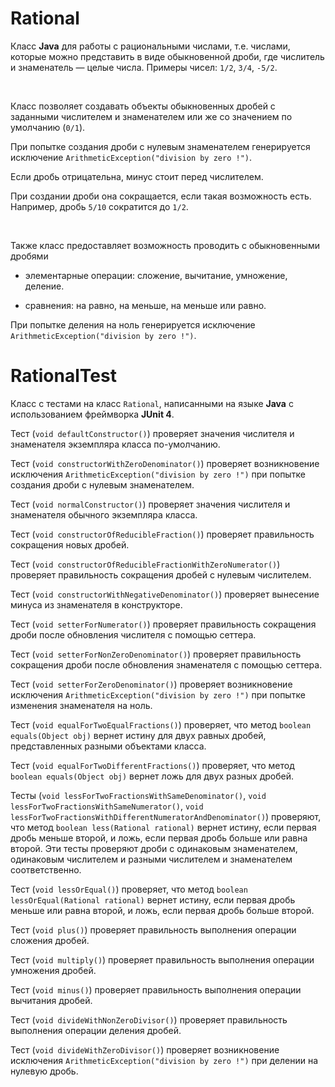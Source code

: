 # Rational
Класс **Java** для работы с рациональными числами, т.е. числами, которые можно представить в виде обыкновенной дроби, где числитель и знаменатель — целые числа. Примеры чисел: `1/2`, `3/4`, `-5/2`.

&nbsp;

Класс позволяет создавать объекты обыкновенных дробей с заданными числителем и знаменателем или же со значением по умолчанию (`0/1`).

При попытке создания дроби с нулевым знаменателем генерируется исключение `ArithmeticException("division by zero !")`.

Если дробь отрицательна, минус стоит перед числителем.

При создании дроби она сокращается, если такая возможность есть. Например, дробь `5/10` сократится до `1/2`.

&nbsp;

Также класс предоставляет возможность проводить с обыкновенными дробями

- элементарные операции: сложение, вычитание, умножение, деление.

- сравнения: на равно, на меньше, на меньше или равно.

При попытке деления на ноль генерируется исключение `ArithmeticException("division by zero !")`.

# RationalTest
Класс с тестами на класс `Rational`, написанными на языке **Java** с использованием фреймворка **JUnit 4**.

Тест (`void defaultConstructor()`) проверяет значения числителя и знаменателя экземпляра класса по-умолчанию.

Тест (`void constructorWithZeroDenominator()`) проверяет возникновение исключения
`ArithmeticException("division by zero !")` при попытке создания дроби с нулевым знаменателем.

Тест (`void normalConstructor()`) проверяет значения числителя и знаменателя обычного экземпляра класса.

Тест (`void constructorOfReducibleFraction()`) проверяет правильность сокращения новых дробей.

Тест (`void constructorOfReducibleFractionWithZeroNumerator()`) проверяет правильность сокращения дробей с нулевым числителем.

Тест (`void constructorWithNegativeDenominator()`) проверяет вынесение минуса из знаменателя в конструкторе.

Тест (`void setterForNumerator()`) проверяет правильность сокращения дроби после обновления числителя с помощью сеттера.

Тест (`void setterForNonZeroDenominator()`) проверяет правильность сокращения дроби после обновления знаменателя с помощью сеттера.

Тест (`void setterForZeroDenominator()`) проверяет возникновение исключения
`ArithmeticException("division by zero !")` при попытке изменения знаменателя на ноль.

Тест (`void equalForTwoEqualFractions()`) проверяет, что метод `boolean equals(Object obj)` вернет истину для двух равных дробей,
представленных разными объектами класса.

Тест (`void equalForTwoDifferentFractions()`) проверяет, что метод `boolean equals(Object obj)` вернет ложь для двух разных дробей.

Тесты (`void lessForTwoFractionsWithSameDenominator()`, `void lessForTwoFractionsWithSameNumerator()`,
`void lessForTwoFractionsWithDifferentNumeratorAndDenominator()`) проверяют, что метод `boolean less(Rational rational)`
вернет истину, если первая дробь меньше второй, и ложь,
если первая дробь больше или равна второй. Эти тесты проверяют дроби с одинаковым знаменателем, одинаковым числителем и
разными числителем и знаменателем соответственно.

Тест (`void lessOrEqual()`) проверяет, что метод `boolean lessOrEqual(Rational rational)` вернет истину,
если первая дробь меньше или равна второй, и ложь, если первая дробь больше второй.

Тест (`void plus()`) проверяет правильность выполнения операции сложения дробей.

Тест (`void multiply()`) проверяет правильность выполнения операции умножения дробей.

Тест (`void minus()`) проверяет правильность выполнения операции вычитания дробей.

Тест (`void divideWithNonZeroDivisor()`) проверяет правильность выполнения операции деления дробей.

Тест (`void divideWithZeroDivisor()`) проверяет возникновение исключения
`ArithmeticException("division by zero !")` при делении на нулевую дробь.
